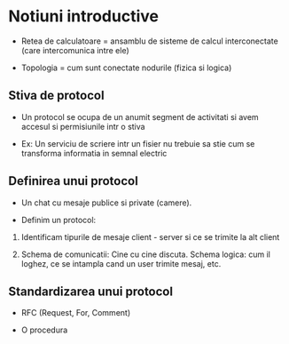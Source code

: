 # Notiuni introductive

- Retea de calculatoare = ansamblu de sisteme de calcul interconectate (care intercomunica intre ele)

- Topologia = cum sunt conectate nodurile (fizica si logica)

## Stiva de protocol

- Un protocol se ocupa de un anumit segment de activitati si avem accesul si permisiunile intr o stiva

- Ex: Un serviciu de scriere intr un fisier nu trebuie sa stie cum se transforma informatia in semnal electric

## Definirea unui protocol

- Un chat cu mesaje publice si private (camere).

- Definim un protocol:

1. Identificam tipurile de mesaje client - server si ce se trimite la alt client

2. Schema de comunicatii: Cine cu cine discuta. Schema logica: cum il loghez, ce se intampla cand un user trimite mesaj, etc.

## Standardizarea unui protocol

- RFC (Request, For, Comment)

- O procedura
